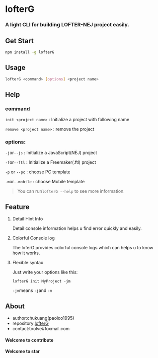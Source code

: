 # lofterG

### A light CLI for building LOFTER-NEJ project easily.



## Get Start

```bash
npm install -g lofterG
```

## Usage

```bash
lofterG <command> [options] <project name>
```

## Help

### command

`init <project name>` : Initialize a project with following name

`remove <project name>` : remove the project

### options:

`-j`or`--js` : Initialize a JavaScript(NEJ) project

`-f`or`--ftl` : Initialize a Freemaker(.ftl) project

`-p` or `--pc` : choose PC template

`-m`or`--mobile` : choose Mobile template

> You can run`lofterG --help` to see more information.

## Feature

1. Detail Hint Info

     Detail console information helps u find error quickly and easily.

2. Colorful Console log

     The loferG provides colorful console logs which can helps u to know how it works.

3. Flexible syntax

     Just write your options like this:

     `lofterG init MyProject -jm`

     `-jm`means `-j`and `-m`

## About 

- author:chukuang(paoloo1995)
- repository:[lofterG](https://github.com/paoloo1995/lofterG.git)
- contact:toolve#foxmail.com

#### Welcome to contribute

#### Welcome to star

